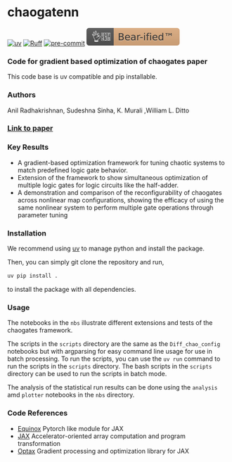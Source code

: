# chaogatenn

[![uv](https://img.shields.io/endpoint?url=https://raw.githubusercontent.com/astral-sh/uv/main/assets/badge/v0.json)](https://github.com/astral-sh/uv)
[![Ruff](https://img.shields.io/endpoint?url=https://raw.githubusercontent.com/astral-sh/ruff/main/assets/badge/v2.json)](https://github.com/astral-sh/ruff)
[![pre-commit](https://img.shields.io/badge/pre--commit-enabled-brightgreen?logo=pre-commit)](https://github.com/pre-commit/pre-commit)
[![bear-ified](https://raw.githubusercontent.com/beartype/beartype-assets/main/badge/bear-ified.svg)](https://beartype.readthedocs.io)

### Code for gradient based optimization of chaogates paper
This code base is uv compatible and pip installable.

### Authors
Anil Radhakrishnan, Sudeshna Sinha, K. Murali ,William L. Ditto

### [Link to paper](https://www.sciencedirect.com/science/article/pii/S0960077925000207)

### Key Results
- A gradient-based optimization framework for tuning chaotic systems to match predefined logic gate behavior.
- Extension of the framework to show simultaneous optimization of multiple logic gates for logic circuits like the half-adder.
- A demonstration and comparison of the reconfigurability of chaogates across nonlinear map configurations, showing the efficacy of using the same nonlinear system to perform multiple gate operations through parameter tuning

### Installation
We recommend using [uv](https://docs.astral.sh/uv/) to manage python and install the package.

Then, you can simply git clone the repository and run,

```bash
uv pip install .
```
to install the package with all dependencies.

### Usage

The notebooks in the `nbs` illustrate different extensions and tests of the chaogates framework.

The scripts in the `scripts` directory are the same as the `Diff_chao_config` notebooks but with argparsing for easy command line usage for use in batch processing.
To run the scripts, you can use the `uv run` command to run the scripts in the `scripts` directory.
The bash scripts in the `scripts` directory can be used to run the scripts in batch mode.

The analysis of the statistical run results can be done using the `analysis` amd `plotter` notebooks in the `nbs` directory.


### Code References
- [Equinox](https://docs.kidger.site/equinox/) Pytorch like module for JAX
- [JAX](https://github.com/jax-ml/jax) Accelerator-oriented array computation and program transformation
- [Optax](https://github.com/google-deepmind/optax) Gradient processing and optimization library for JAX
